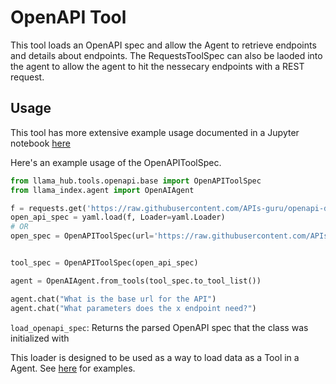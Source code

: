 # OpenAPI Tool

This tool loads an OpenAPI spec and allow the Agent to retrieve endpoints and details about endpoints. The RequestsToolSpec can also be laoded into the agent to allow the agent to hit the nessecary endpoints with a REST request.


## Usage

This tool has more extensive example usage documented in a Jupyter notebook [here](https://github.com/emptycrown/llama-hub/tree/main/llama_hub/tools/notebooks/openapi_and_requests.ipynb)

Here's an example usage of the OpenAPIToolSpec.

```python
from llama_hub.tools.openapi.base import OpenAPIToolSpec
from llama_index.agent import OpenAIAgent

f = requests.get('https://raw.githubusercontent.com/APIs-guru/openapi-directory/main/APIs/openai.com/1.2.0/openapi.yaml').text
open_api_spec = yaml.load(f, Loader=yaml.Loader)
# OR
open_spec = OpenAPIToolSpec(url='https://raw.githubusercontent.com/APIs-guru/openapi-directory/main/APIs/openai.com/1.2.0/openapi.yaml')


tool_spec = OpenAPIToolSpec(open_api_spec)

agent = OpenAIAgent.from_tools(tool_spec.to_tool_list())

agent.chat("What is the base url for the API")
agent.chat("What parameters does the x endpoint need?")
```

`load_openapi_spec`: Returns the parsed OpenAPI spec that the class was initialized with

This loader is designed to be used as a way to load data as a Tool in a Agent. See [here](https://github.com/emptycrown/llama-hub/tree/main) for examples.

